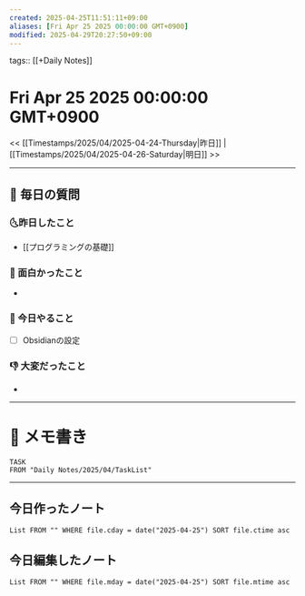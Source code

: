 ```yaml
---
created: 2025-04-25T11:51:11+09:00
aliases: [Fri Apr 25 2025 00:00:00 GMT+0900]
modified: 2025-04-29T20:27:50+09:00
---
```


tags:: [[+Daily Notes]]

# Fri Apr 25 2025 00:00:00 GMT+0900

<< [[Timestamps/2025/04/2025-04-24-Thursday|昨日]] | [[Timestamps/2025/04/2025-04-26-Saturday|明日]] >>

---
## 📅 毎日の質問
### 🌜昨日したこと
- [[プログラミングの基礎]]

### 🙌 面白かったこと
-

### 🚀 今日やること
- [ ] Obsidianの設定

### 👎 大変だったこと
-

---
# 📝 メモ書き

```dataview
TASK
FROM "Daily Notes/2025/04/TaskList"
```

---
## 今日作ったノート
```dataview
List FROM "" WHERE file.cday = date("2025-04-25") SORT file.ctime asc
```

## 今日編集したノート
```dataview
List FROM "" WHERE file.mday = date("2025-04-25") SORT file.mtime asc
```

